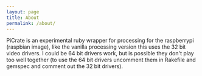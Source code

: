 ```yaml
---
layout: page
title: About
permalink: /about/
---
```


PiCrate is an experimental ruby wrapper for processing for the raspberrypi (raspbian image), like the vanilla processing version this uses the 32 bit video drivers. I could be 64 bit drivers work, but is possible they don't play too well together (to use the 64 bit drivers uncomment them in Rakefile and gemspec and comment out the 32 bit drivers). 

[jruby_art]: https://ruby-processing.github.io/index.html
[propane]:https://ruby-processing.github.io/propane/
